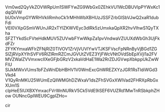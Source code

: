 Vm0wd2QyVkZOVWRpUm1SWFYwZG9WbGx0ZEhkVU1WcDBUVlpPYWxKc1dqQlVW
bU0xVmpGYWRHVkliRmhoCk1rMHhWbXBHUzJSSFZrbGlSbVJwQ2xaR1dubFdi
VEI0VXpGSmVWUnJiR2xTYlZKWVEyc3dlRk5zUmxkaQpXR2hvVlhwS1QyTXha
SFZTYkdScFVteHdkMUV5ZUVwbFYwWkpZa1pvVndwaVZUUXdWbGh3UjFkdFZr
ZFYKYmxaWFlrZFNjRlZ0TlVOV1ZrVjVUVlYwVTJKSFVscFpNRnByVjBGd1ZG
SlZjRVpXYlhSVFV6RlZlRmRZCmJGVUtZVEZ3YjFWcVNtOVdSbEpXVjI1a2FV
MVZWalZVVmxwcllXeGFjbGRzV2xkaVdHaE1Wa2RrZDJGVwpXbkppUkZwWFlU
SlJkMWxVUms1bFZsWnlDbHBHV1V0WmExcGhWREZXYzJGR1RsTldiWGd3Vkd4
V1QyRnMKU25WUmEzQllWMGhDZWxaV1dsZFhSVGxXWlVad2FHRXpRbGxXUm1S
clpHeE5lUXBXYmxacFVrWnNURkV5Ck5VdE9iSEF6VUZRd1MwTnRSbkphZHow
OUNncGplWEU9CgplZHo=

cir